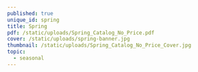```yaml
---
published: true
unique_id: spring
title: Spring
pdf: /static/uploads/Spring_Catalog_No_Price.pdf
cover: /static/uploads/spring-banner.jpg
thumbnail: /static/uploads/Spring_Catalog_No_Price_Cover.jpg
topic:
  - seasonal
---
```


